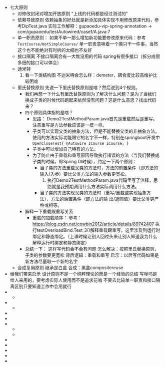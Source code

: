 - 七大原则
	- 对修改封闭对增加开放原则
	  "上线的代码都是经过测试的"
	- 依赖导致原则
	  依赖抽象的好处就是新添加具体实现不用修改原来代码，参考DipTest.java
	  实际工作解释：gupaoedu-vip-spring-annotation -> com/gupaoedu/testAutowired/case1/A.java:7
	- 单一职责原则：
	  如果不单一那么增加新功能要修改原来代码：参考`TestCourse/NotSimpleCourse/`
	  单一职责意味着一个类只干一件事，当然这个也不能绝对有时拆的太细也不友好
	- 接口隔离
	  不接口隔离会有一大堆没用的代码
	  spring有很多接口（拆分成很多细的接口可以体会）
	- 迪米特
	  1. 看一下类结构图   不迪米特会怎么样：demeter，耦合度比较高维护比较困难
	- 里氏替换原则
	  先说一下里氏替换原则是啥？然后说到4个规则。
		- 我们再想一下什么有里氏替换原则为了解决什么问题？是为了当我们换成子类的时候代码跑起来依然没有问题？这是什么意思？找出代码来？
		- 四个原则具体指的是啥？
			- 思路：
			  Demo2TestMethodParam.java首先是重载然后是重写。注意重写是方法参数应该是一模一样。
			- 子类可以实现父类的抽象方法，但是不能替换父类的非抽象方法。
			  使用的方法实际功能跟它的名字不一样，特别在springboot开发中
			  `OpenCloseTest{
			  @Autowire
			  ICourse iCourse;
			  }`
			- 子类中可以增加自己特有的方法。
			- 为了防止由于重载和重写原因导致执行错误的方法（当我们替换成子类的时候，即Spring DI时候），约定一下两个原则：
				- 当子类的方法重载父类的方法时，方法的前置条件（即方法的输入/入参）要比父类方法的输入参数更宽松。
				  1. 执行Demo2TestMethodParam.java代码里写了注释，思路就是我预期调用什么方法实际调用什么方法。
				- 当子类的方法实现父类的方法时（重写/重载或实现抽象方法），方法的后置条件（即方法的输
				  出/返回值）要比父类更严格或相等。
		- 解释一下重载跟重写关系
			- 重载的加载顺序：
			  参考：https://blog.csdn.net/cowbin2012/article/details/89742407
			  执行testOverloadBind.Test_3()解释重载跟重写，这里涉及到运行时绑定和静态绑定。（上课时候让别人回过头来让别人知道我为什么解释运行时绑定和静态绑定）
		- 总结一下：
		  这样写代码会不会有问题
		  怎么解决：按照里氏替换原则，子类的参数要更宽松
		  背后逻辑：重载和重写
		  启示：以后写代码如果是新方法尽量取一个新的名字
	- 合成复用原则
	  继承是白盒
	  合成：黑盒compositereuse
- 给我们带来启示
  设计原则不是一个纯粹理论的而是一个经验的总结
  写嗲吗是给人来用的，要考虑实际人使用而不是追求花哨
  不要去比较单一职责和接口隔离区别只要知道工作中会用就行
-
	-
-
	-
-
-
-
	-
	-
-
-
-
-
-